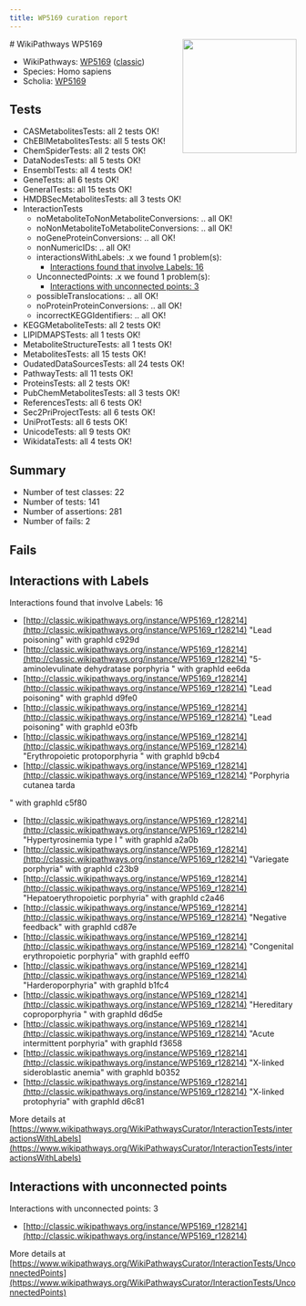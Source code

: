```yaml
---
title: WP5169 curation report
---
```


<img style="float: right; width: 200px" src="https://upload.wikimedia.org/wikipedia/commons/thumb/8/83/Wplogo_with_text_500.png/640px-Wplogo_with_text_500.png" />
# WikiPathways WP5169

* WikiPathways: [WP5169](https://wikipathways.org/pathways/WP5169) ([classic](https://classic.wikipathways.org/instance/WP5169))
* Species: Homo sapiens
* Scholia: [WP5169](https://scholia.toolforge.org/wikipathways/WP5169)
## Tests
* CASMetabolitesTests: all 2 tests OK!
* ChEBIMetabolitesTests: all 5 tests OK!
* ChemSpiderTests: all 2 tests OK!
* DataNodesTests: all 5 tests OK!
* EnsemblTests: all 4 tests OK!
* GeneTests: all 6 tests OK!
* GeneralTests: all 15 tests OK!
* HMDBSecMetabolitesTests: all 3 tests OK!
* InteractionTests
    * noMetaboliteToNonMetaboliteConversions: .. all OK!
    * noNonMetaboliteToMetaboliteConversions: .. all OK!
    * noGeneProteinConversions: .. all OK!
    * nonNumericIDs: .. all OK!
    * interactionsWithLabels: .x we found 1 problem(s):
        * [Interactions found that involve Labels: 16](#fe97a8be)
    * UnconnectedPoints: .x we found 1 problem(s):
        * [Interactions with unconnected points: 3](#35a61adb)
    * possibleTranslocations: .. all OK!
    * noProteinProteinConversions: .. all OK!
    * incorrectKEGGIdentifiers: .. all OK!
* KEGGMetaboliteTests: all 2 tests OK!
* LIPIDMAPSTests: all 1 tests OK!
* MetaboliteStructureTests: all 1 tests OK!
* MetabolitesTests: all 15 tests OK!
* OudatedDataSourcesTests: all 24 tests OK!
* PathwayTests: all 11 tests OK!
* ProteinsTests: all 2 tests OK!
* PubChemMetabolitesTests: all 3 tests OK!
* ReferencesTests: all 6 tests OK!
* Sec2PriProjectTests: all 6 tests OK!
* UniProtTests: all 6 tests OK!
* UnicodeTests: all 9 tests OK!
* WikidataTests: all 4 tests OK!


## Summary

* Number of test classes: 22
* Number of tests: 141
* Number of assertions: 281
* Number of fails: 2

## Fails

<a name="fe97a8be" />

## Interactions with Labels

Interactions found that involve Labels: 16

* [http://classic.wikipathways.org/instance/WP5169_r128214](http://classic.wikipathways.org/instance/WP5169_r128214) "Lead poisoning" with graphId c929d
* [http://classic.wikipathways.org/instance/WP5169_r128214](http://classic.wikipathways.org/instance/WP5169_r128214) "5-aminolevulinate dehydratase 
porphyria
" with graphId ee6da
* [http://classic.wikipathways.org/instance/WP5169_r128214](http://classic.wikipathways.org/instance/WP5169_r128214) "Lead poisoning" with graphId d9fe0
* [http://classic.wikipathways.org/instance/WP5169_r128214](http://classic.wikipathways.org/instance/WP5169_r128214) "Lead poisoning" with graphId e03fb
* [http://classic.wikipathways.org/instance/WP5169_r128214](http://classic.wikipathways.org/instance/WP5169_r128214) "Erythropoietic protoporphyria
" with graphId b9cb4
* [http://classic.wikipathways.org/instance/WP5169_r128214](http://classic.wikipathways.org/instance/WP5169_r128214) "Porphyria cutanea tarda

" with graphId c5f80
* [http://classic.wikipathways.org/instance/WP5169_r128214](http://classic.wikipathways.org/instance/WP5169_r128214) "Hypertyrosinemia type I
" with graphId a2a0b
* [http://classic.wikipathways.org/instance/WP5169_r128214](http://classic.wikipathways.org/instance/WP5169_r128214) "Variegate porphyria" with graphId c23b9
* [http://classic.wikipathways.org/instance/WP5169_r128214](http://classic.wikipathways.org/instance/WP5169_r128214) "Hepatoerythropoietic porphyria" with graphId c2a46
* [http://classic.wikipathways.org/instance/WP5169_r128214](http://classic.wikipathways.org/instance/WP5169_r128214) "Negative feedback" with graphId cd87e
* [http://classic.wikipathways.org/instance/WP5169_r128214](http://classic.wikipathways.org/instance/WP5169_r128214) "Congenital erythropoietic porphyria" with graphId eeff0
* [http://classic.wikipathways.org/instance/WP5169_r128214](http://classic.wikipathways.org/instance/WP5169_r128214) "Harderoporphyria" with graphId b1fc4
* [http://classic.wikipathways.org/instance/WP5169_r128214](http://classic.wikipathways.org/instance/WP5169_r128214) "Hereditary coproporphyria
" with graphId d6d5e
* [http://classic.wikipathways.org/instance/WP5169_r128214](http://classic.wikipathways.org/instance/WP5169_r128214) "Acute intermittent porphyria" with graphId f3658
* [http://classic.wikipathways.org/instance/WP5169_r128214](http://classic.wikipathways.org/instance/WP5169_r128214) "X-linked sideroblastic anemia" with graphId b0352
* [http://classic.wikipathways.org/instance/WP5169_r128214](http://classic.wikipathways.org/instance/WP5169_r128214) "X-linked protophyria" with graphId d6c81


More details at [https://www.wikipathways.org/WikiPathwaysCurator/InteractionTests/interactionsWithLabels](https://www.wikipathways.org/WikiPathwaysCurator/InteractionTests/interactionsWithLabels)

<a name="35a61adb" />

## Interactions with unconnected points

Interactions with unconnected points: 3

* [http://classic.wikipathways.org/instance/WP5169_r128214](http://classic.wikipathways.org/instance/WP5169_r128214)


More details at [https://www.wikipathways.org/WikiPathwaysCurator/InteractionTests/UnconnectedPoints](https://www.wikipathways.org/WikiPathwaysCurator/InteractionTests/UnconnectedPoints)

